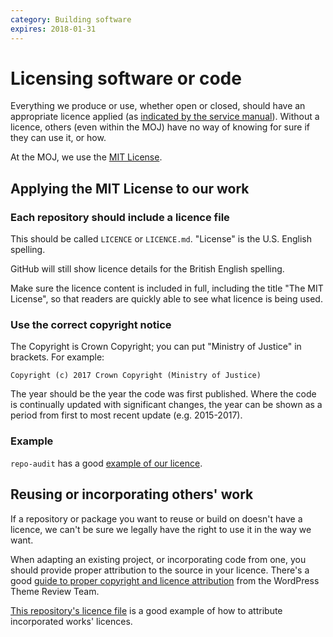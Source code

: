 ```yaml
---
category: Building software
expires: 2018-01-31
---
```

# Licensing software or code

Everything we produce or use, whether open or closed, should have an
appropriate licence applied (as [indicated by the service
manual][service manual licencing]). Without a licence, others (even
within the MOJ) have no way of knowing for sure if they can use it, or
how.

At the MOJ, we use the [MIT License](https://opensource.org/licenses/MIT).

[service manual licencing]: https://www.gov.uk/service-manual/technology/making-source-code-open-and-reusable#licensing-your-code

## Applying the MIT License to our work

### Each repository should include a licence file

This should be called `LICENCE` or `LICENCE.md`. "License" is the U.S.
English spelling.

GitHub will still show licence details for the British English spelling.

Make sure the licence content is included in full, including the title
"The MIT License", so that readers are quickly able to see what licence
is being used.

### Use the correct copyright notice

The Copyright is Crown Copyright; you can put "Ministry of Justice" in
brackets. For example:

```
Copyright (c) 2017 Crown Copyright (Ministry of Justice)
```

The year should be the year the code was first published. Where the
code is continually updated with significant changes, the year can be
shown as a period from first to most recent update (e.g. 2015-2017).

### Example

`repo-audit` has a good [example of our licence](https://github.com/ministryofjustice/repo-audit/blob/master/LICENSE).

## Reusing or incorporating others' work

If a repository or package you want to reuse or build on doesn't have a
licence, we can't be sure we legally have the right to use it in the
way we want.

When adapting an existing project, or incorporating code from one, you
should provide proper attribution to the source in your licence.
There's a good [guide to proper copyright and licence
attribution](https://make.wordpress.org/themes/2014/07/08/proper-copyrightlicense-attribution-for-themes/)
from the WordPress Theme Review Team.

[This repository's licence file](https://github.com/ministryofjustice/technical-guidance/blob/master/LICENCE)
is a good example of how to attribute incorporated works' licences.
